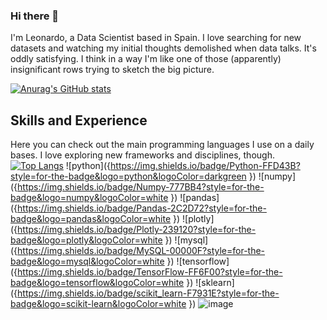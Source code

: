 ### Hi there 👋

I'm Leonardo, a Data Scientist based in Spain. I love searching for new datasets and watching my initial thoughts demolished when data talks. It's oddly satisfying. I think in a way I'm like one of those (apparently) insignificant rows trying to sketch the big picture.

[![Anurag's GitHub stats](https://github-readme-stats.vercel.app/api?username=leosanchezsoler&theme=onedark)](https://github.com/anuraghazra/github-readme-stats)

## Skills and Experience

Here you can check out the main programming languages I use on a daily bases. I love exploring new frameworks and disciplines, though.
[![Top Langs](https://github-readme-stats.vercel.app/api/top-langs/?username=leosanchezsoler&theme=onedark&layout=compact)](https://github.com/anuraghazra/github-readme-stats)
![python]({https://img.shields.io/badge/Python-FFD43B?style=for-the-badge&logo=python&logoColor=darkgreen
})
![numpy]({https://img.shields.io/badge/Numpy-777BB4?style=for-the-badge&logo=numpy&logoColor=white
})
![pandas]({https://img.shields.io/badge/Pandas-2C2D72?style=for-the-badge&logo=pandas&logoColor=white
})
![plotly]({https://img.shields.io/badge/Plotly-239120?style=for-the-badge&logo=plotly&logoColor=white
})
![mysql]({https://img.shields.io/badge/MySQL-00000F?style=for-the-badge&logo=mysql&logoColor=white
})
![tensorflow]({https://img.shields.io/badge/TensorFlow-FF6F00?style=for-the-badge&logo=tensorflow&logoColor=white
})
![sklearn]({https://img.shields.io/badge/scikit_learn-F7931E?style=for-the-badge&logo=scikit-learn&logoColor=white
})
![image]({BadgeURLHere})
